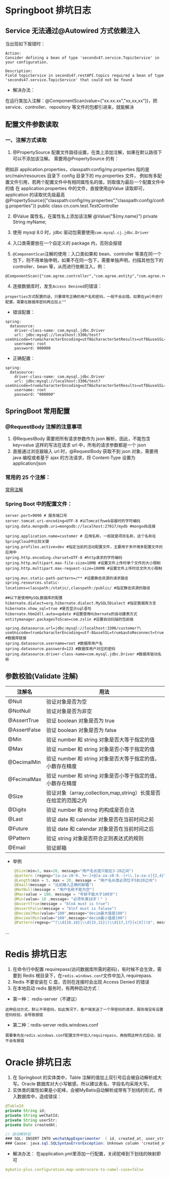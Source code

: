 # Springboot 排坑日志

## Service 无法通过@Autowired 方式依赖注入

当出现如下报错时：

```
Action:
Consider defining a bean of type 'seconds47.service.TopicService' in your configuration.

Description:
Field topicService in seconds47.restAPI.topics required a bean of type 'seconds47.service.TopicService' that could not be found
```

- 解决办法：

在运行类加入注解：@ComponentScan(value={"xx.xx.xx","xx,xx,xx"})，把 service、controller、repository 等文件的包都引进来，就能解决

## 配置文件参数读取

### 一、注解方式读取

1. @PropertySource 配置文件路径设置，在类上添加注解，如果在默认路径下可以不添加该注解。
   需要用@PropertySource 的有：

例如非 application.properties，classpath:config/my.properties 指的是 src/main/resources 目录下 config 目录下的 my.properties 文件，
例如有多配置文件引用，若两个配置文件中有相同属性名的值，则取值为最后一个配置文件中的值
在 application.properties 中的文件，直接使用@Value 读取即可，application 的读取优先级最高
@PropertySource({"classpath:config/my.properties","classpath:config/config.properties"})
public class cn.com.test.TestController

2. @Value 属性名，在属性名上添加该注解
   @Value("\${my.name}")
   private String myName;

1. 使用 mysql 8.0 时，jdbc 驱动包需要使用`com.mysql.cj.jdbc.Driver`
1. 入口类需要放在一个自定义的 package 内，否则会报错
1. `@ComponentScan`注解的使用：入口类如果和 bean、controller 等类在同一个包下，则不用单独申明，如果不在同一包下，需要单独声明，扫描其他包下的 controller、bean 等，从而进行依赖注入，例：

```
@ComponentScan({"com.agree.controller","com.agree.entity","com.agree.repository","com.agree.service"})
```

4. 连接数据库时，发生`Access Denined`的错误：

```
properties方式配置的话，只要填写正确的用户名和密码，一般不会出错。如果在yml中进行配置，需要在数据库密码两边加上""
```

- 错误配置：

```
spring:
  datasource:
    driver-class-name: com.mysql.jdbc.Driver
    url: jdbc:mysql://localhost:3306/test?useUnicode=true&characterEncoding=utf8&characterSetResults=utf8&useSSL=false
    username: root
    password: 000000
```

- 正确配置：

```
spring:
  datasource:
    driver-class-name: com.mysql.jdbc.Driver
    url: jdbc:mysql://localhost:3306/test?useUnicode=true&characterEncoding=utf8&characterSetResults=utf8&useSSL=false
    username: root
    password: "000000"
```

## SpringBoot 常用配置

### @RequestBody 注解的注意事项

1. @RequestBody 需要把所有请求参数作为 json 解析，因此，不能包含 key=value 这样的写法在请求 url 中，所有的请求参数都是一个 json
2. 直接通过浏览器输入 url 时，@RequestBody 获取不到 json 对象，需要用 java 编程或者基于 ajax 的方法请求，将 Content-Type 设置为 application/json

### 常用的 25 个注解：

[常用注解](https://www.jianshu.com/p/2be4524fe5a8?utm_campaign=maleskine&utm_content=note&utm_medium=seo_notes&utm_source=recommendation)

### Spring Boot 中的配置文件：

```
server.port=9090 # 服务端口号
server.tomcat.uri-encoding=UTF-8 #以Tomcat为web容器时的字符编码
spring.data.mongodb.uri=mongodb://localhost:27017/mydb #mongodb连接

spring.application.name=customer # 应用名称，一般就是项目名称，这个名称在SpringCloud中比较关键
spring.profiles.active=dev #指定当前的活动配置文件，主要用于多环境多配置文件的应用中
spring.http.encoding.charset=UTF-8 #http请求的字符编码
spring.http.multipart.max-file-size=10MB #设置文件上传时单个文件的大小限制
spring.http.multipart.max-request-size=100MB #设置文件上传时总文件大小限制

spring.mvc.static-path-pattern=/** #设置静态资源的请求路径
spring.resources.static-locations=classpath:/static/,classpath:/public/ #指定静态资源的路径

##以下是使用MySQL数据库的配置
hibernate.dialect=org.hibernate.dialect.MySQL5Dialect #指定数据库方言
hibernate.show_sql=true #是否显示sql语句
hibernate.hbm2dll.auto=update #设置使用Hibernate的自动建表方式
entitymanager.packagesToScan=com.zslin #设置自动扫描的包前缀

spring.datasource.url=jdbc:mysql://localhost:3306/customer?\
useUnicode=true&characterEncoding=utf-8&useSSL=true&autoReconnect=true #数据库链接
spring.datasource.username=root #数据库用户名
spring.datasource.password=123 #数据库用户对应的密码
spring.datasource.driver-class-name=com.mysql.jdbc.Driver #数据库驱动名称

```

## 参数校验(Validate 注解)

| 注解名       | 用法                                                            |
|--------------|-----------------------------------------------------------------|
| @Null        | 验证对象是否为空                                                |
| @NotNull     | 验证对象是否为非空                                              |
| @AssertTrue  | 验证 boolean 对象是否为 true                                    |
| @AssertFalse | 验证 boolean 对象是否为 false                                   |
| @Min         | 验证 number 和 string 对象是否大等于指定的值                    |
| @Max         | 验证 number 和 string 对象是否小等于指定的值                    |
| @DecimalMin  | 验证 number 和 string 对象是否大等于指定的值，小数存在精度      |
| @FecimalMax  | 验证 number 和 string 对象是否小等于指定的值，小数存在精度      |
| @Size        | 验证对象（array,collection,map,string）长度是否在给定的范围之内 |
| @Digits      | 验证 number 和 string 的构成是否合法                            |
| @Last        | 验证 date 和 calendar 对象是否在当前时间之前                    |
| @Future      | 验证 date 和 calendar 对象是否在当前时间之后                    |
| @Pattern     | 验证 string 对象是否符合正则表达式的规则                        |
| @Email       | 验证邮箱                                                        |

- 举例

```Java
    @Size(min=3, max=20, message="用户名长度只能在3-20之间")
    @pattern (regexp="[a-za-z0-9._%+-]+@[a-za-z0-9.-]+\\.[a-za-z]{2,4}", message="邮件格式错误")
    @Length(min = 5, max = 20, message = "用户名长度必须位于5到20之间")
    @Email(message = "比如输入正确的邮箱")
    @NotNull(message = "用户名称不能为空")
    @Max(value = 100, message = "年龄不能大于100岁")
    @Min(value= 18 ,message= "必须年满18岁！" )
    @AssertTrue(message = "bln4 must is true")
    @AssertFalse(message = "blnf must is falase")
    @DecimalMax(value="100",message="decim最大值是100")
    @DecimalMin(value="100",message="decim最小值是100")
    @Pattern(regexp="^(\\d{18,18}|\\d{15,15}|(\\d{17,17}[x|X]))$", message="身份证格式错误")
```

<span id="redis">
...
</span>

# Redis 排坑日志

1. 在命令行中配置 requirepass(访问数据库所需的密码)，有时候不会生效，需要到 Redis 根目录下，在`redis.windows.conf`文件中加入 requirepass.
2. Redis 不要安装在 C 盘，否则在连接时会出现 Access Denied 的错误
3. 在本地启动 redis 服务时，有两种启动方式：

- 第一种： redis-server（不建议）

```$xslt
这种启动方式，默认不带密码，如此情况下，客户端发送了一个带密码的请求，服务端没有设置密码校验，会导致报错
```

- 第二种：redis-server redis.windows.conf

```$xslt
需要事先在redis.windows.conf配置文件中加入requirepass，再按照这种方式启动，就不会有报错
```

# Oracle 排坑日志

1. 在 Springboot 的实体类中，Table 注解的值加上双引号后会被自动解析成大写。Oracle 数据库对大小写敏感，所以建议表名、字段名均采用大写。
2. 实体类的属性如果是小驼峰，会被MyBatis自动解析成带有下划线的形式，传入数据库中，造成错误：
```java
@TableId
private String id;
private String weChatId;
private String userStr;
private Date createdAt;

// 自动解析后
### SQL: INSERT INTO wechatAppExperimenter  ( id, created_at, user_str, we_chat_id )  VALUES  ( ?, ?, ?, ? )
### Cause: java.sql.SQLSyntaxErrorException: Unknown column 'created_at' in 'field list'
```
- 解决办法：
在application.yml里添加一行配置，关闭驼峰到下划线的映射即可
```yml
mybatis-plus.configuration.map-underscore-to-camel-case=false

```
